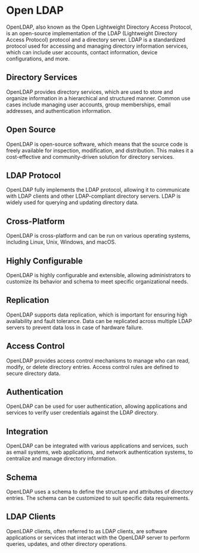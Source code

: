 # Open LDAP
OpenLDAP, also known as the Open Lightweight Directory Access Protocol, is an open-source implementation of the LDAP (Lightweight Directory Access Protocol) protocol and a directory server. LDAP is a standardized protocol used for accessing and managing directory information services, which can include user accounts, contact information, device configurations, and more.

## Directory Services
OpenLDAP provides directory services, which are used to store and organize information in a hierarchical and structured manner. Common use cases include managing user accounts, group memberships, email addresses, and authentication information.

## Open Source
OpenLDAP is open-source software, which means that the source code is freely available for inspection, modification, and distribution. This makes it a cost-effective and community-driven solution for directory services.

## LDAP Protocol
OpenLDAP fully implements the LDAP protocol, allowing it to communicate with LDAP clients and other LDAP-compliant directory servers. LDAP is widely used for querying and updating directory data.

## Cross-Platform
OpenLDAP is cross-platform and can be run on various operating systems, including Linux, Unix, Windows, and macOS.

## Highly Configurable
OpenLDAP is highly configurable and extensible, allowing administrators to customize its behavior and schema to meet specific organizational needs.

## Replication
OpenLDAP supports data replication, which is important for ensuring high availability and fault tolerance. Data can be replicated across multiple LDAP servers to prevent data loss in case of hardware failure.

## Access Control
OpenLDAP provides access control mechanisms to manage who can read, modify, or delete directory entries. Access control rules are defined to secure directory data.

## Authentication
OpenLDAP can be used for user authentication, allowing applications and services to verify user credentials against the LDAP directory.

## Integration
OpenLDAP can be integrated with various applications and services, such as email systems, web applications, and network authentication systems, to centralize and manage directory information.

## Schema
OpenLDAP uses a schema to define the structure and attributes of directory entries. The schema can be customized to suit specific data requirements.

## LDAP Clients 
OpenLDAP clients, often referred to as LDAP clients, are software applications or services that interact with the OpenLDAP server to perform queries, updates, and other directory operations.
